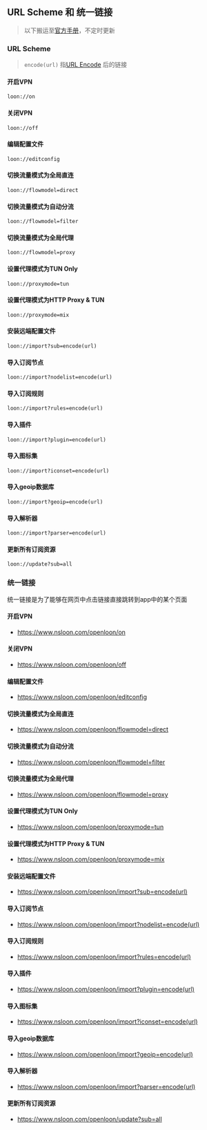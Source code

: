 ## URL Scheme 和 统一链接

> 以下搬运至[官方手册](https://loon0x00.github.io/LoonManual/#/cn/scheme)，不定时更新

### URL Scheme

> `encode(url)` 指[URL Encode](https://www.jyshare.com/front-end/695/) 后的链接

#### 开启VPN 
`loon://on`
#### 关闭VPN
`loon://off`
#### 编辑配置文件
`loon://editconfig`
#### 切换流量模式为全局直连
`loon://flowmodel=direct`
#### 切换流量模式为自动分流
`loon://flowmodel=filter`
#### 切换流量模式为全局代理
`loon://flowmodel=proxy`
#### 设置代理模式为TUN Only
`loon://proxymode=tun`
#### 设置代理模式为HTTP Proxy & TUN
`loon://proxymode=mix`
#### 安装远端配置文件
`loon://import?sub=encode(url)`
#### 导入订阅节点
`loon://import?nodelist=encode(url)`
#### 导入订阅规则
`loon://import?rules=encode(url)`
#### 导入插件
`loon://import?plugin=encode(url)`
#### 导入图标集
`loon://import?iconset=encode(url)`
#### 导入geoip数据库
`loon://import?geoip=encode(url)`
#### 导入解析器
`loon://import?parser=encode(url)`
#### 更新所有订阅资源
`loon://update?sub=all`

### 统一链接
统一链接是为了能够在网页中点击链接直接跳转到app中的某个页面

#### 开启VPN 
- https://www.nsloon.com/openloon/on
#### 关闭VPN
- https://www.nsloon.com/openloon/off
#### 编辑配置文件
- https://www.nsloon.com/openloon/editconfig
#### 切换流量模式为全局直连
- https://www.nsloon.com/openloon/flowmodel=direct
#### 切换流量模式为自动分流
- https://www.nsloon.com/openloon/flowmodel=filter
#### 切换流量模式为全局代理
- https://www.nsloon.com/openloon/flowmodel=proxy
#### 设置代理模式为TUN Only
- https://www.nsloon.com/openloon/proxymode=tun
#### 设置代理模式为HTTP Proxy & TUN
- https://www.nsloon.com/openloon/proxymode=mix
#### 安装远端配置文件
- https://www.nsloon.com/openloon/import?sub=encode(url)
#### 导入订阅节点
- https://www.nsloon.com/openloon/import?nodelist=encode(url)
#### 导入订阅规则
- https://www.nsloon.com/openloon/import?rules=encode(url)
#### 导入插件
- https://www.nsloon.com/openloon/import?plugin=encode(url)
#### 导入图标集
- https://www.nsloon.com/openloon/import?iconset=encode(url)
#### 导入geoip数据库
- https://www.nsloon.com/openloon/import?geoip=encode(url)
#### 导入解析器
- https://www.nsloon.com/openloon/import?parser=encode(url)
#### 更新所有订阅资源
- https://www.nsloon.com/openloon/update?sub=all